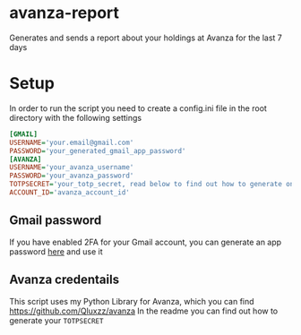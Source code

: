 # avanza-report
Generates and sends a report about your holdings at Avanza for the last 7 days

# Setup
In order to run the script you need to create a config.ini file in the root directory with the following settings
``` ini
[GMAIL]
USERNAME='your.email@gmail.com'
PASSWORD='your_generated_gmail_app_password'
[AVANZA]
USERNAME='your_avanza_username'
PASSWORD='your_avanza_password'
TOTPSECRET='your_totp_secret, read below to find out how to generate one'
ACCOUNT_ID='avanza_account_id'
```

## Gmail password
If you have enabled 2FA for your Gmail account, you can generate an app password [here](https://support.google.com/accounts/answer/185833?hl=en) and use it

## Avanza credentails
This script uses my Python Library for Avanza, which you can find https://github.com/Qluxzz/avanza
In the readme you can find out how to generate your ``` TOTPSECRET ```
